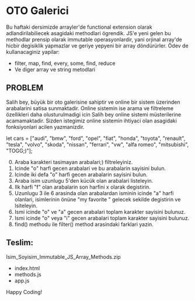 # OTO Galerici

Bu haftaki dersimizde arrayler'de functional extension olarak adlandirilabiliecek asagidaki methodlari ögrendik. JS'e yeni gelen bu methodlar prensip olarak immutable operasyonlardir, yani orjinal array'de hicbir degisiklik yapmazlar ve geriye yepyeni bir array döndürürler.
Ödev de kullanacaginiz yapilar:
- filter, map, find, every, some, find, reduce
- Ve diger array ve string metodlari

## PROBLEM
Salih bey, büyük bir oto galerisine sahiptir ve online bir sistem üzerinden arabalarini satisa sunmaktadir. Online sistemin ise arama ve filtreleme özellikleri daha olusturulmadigi icin Salih bey online sistemi müsterilerine acamamaktadir. Sizden istegimiz online sistemin ihtiyaci olan asagidaki fonksiyonlari acilen yazmanizdir.

let cars = ["audi", "bmw", "ford", "opel", "fiat", "honda", "toyota", "renault", "tesla", "volvo", "skoda", "nissan", "ferrari", "vw", "alfa romeo", "mitsubishi", "TOGG;)"];

0) Araba karakteri tasimayan arabalari;) filtreleyiniz.
1) Icinde "o" harfi gecen arabalari ve bu arabalarin sayisini bulun.
2) Icinde iki defa "o" harfi gecen arabalarin sayisini bulun.
3) Araba isim uzunlugu 5'den kücük olan arabalari listeleyin.
4) Ilk harfi "f" olan arabalarin son harfini x olarak degistirin.
5) Uzunlugu 3 ile 6 arasinda olan arabalardan isminin icinde "a" harfi olanlari, isimlerinin önüne "my favorite " gelecek sekilde degistirin ve lsiteleyin.
6) Ismi icinde "o" ve "a" gecen arabalari toplam karakter sayisini bulunuz.
7) Ismi icinde "o" veya "i" gecen arabalari toplam karakter sayisini bulunuz.
8) find() methodu ile filter() method arasindaki farklari yazin.


## Teslim: 
Isim_Soyisim_Immutable_JS_Array_Methods.zip
- index.html
- methods.js
- app.js

Happy Coding!